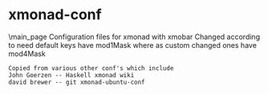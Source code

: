 # xmonad-conf
\main_page
    Configuration files for xmonad with xmobar
    Changed according to need
    default keys have mod1Mask
        where as custom changed ones have mod4Mask 

    Copied from various other conf's which include
    John Goerzen -- Haskell xmonad wiki
    david brewer -- git xmonad-ubuntu-conf


